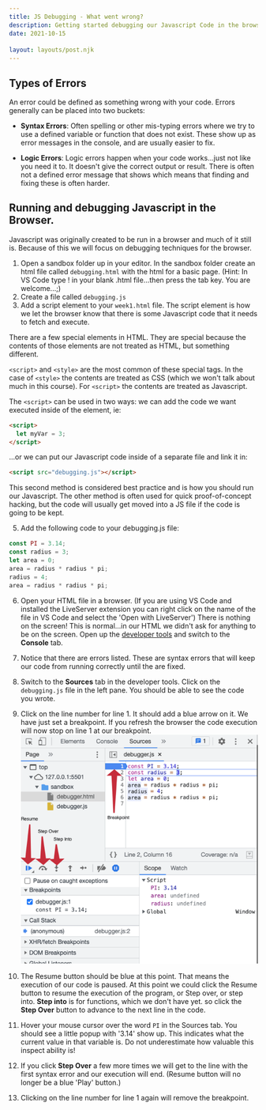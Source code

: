 ```yaml
---
title: JS Debugging - What went wrong?
description: Getting started debugging our Javascript Code in the browser
date: 2021-10-15

layout: layouts/post.njk
---
```


## Types of Errors

An error could be defined as something wrong with your code. Errors generally can be placed into two buckets:

- **Syntax Errors**: Often spelling or other mis-typing errors where we try to use a defined variable or function that does not exist. These show up as error messages in the console, and are usually easier to fix.

- **Logic Errors**: Logic errors happen when your code works...just not like you need it to. It doesn't give the correct output or result. There is often not a defined error message that shows which means that finding and fixing these is often harder.

## Running and debugging Javascript in the Browser.

Javascript was originally created to be run in a browser and much of it still is. Because of this we will focus on debugging techniques for the browser.

1. Open a sandbox folder up in your editor. In the sandbox folder create an html file called `debugging.html` with the html for a basic page. (Hint: In VS Code type ! in your blank .html file...then press the tab key. You are welcome...;)
2. Create a file called `debugging.js`
3. Add a script element to your `week1.html` file. The script element is how we let the browser know that there is some Javascript code that it needs to fetch and execute.

  <div class="callout">

There are a few special elements in HTML. They are special because the contents of those elements are not treated as HTML, but something different.

`<script>` and `<style>` are the most common of these special tags. In the case of `<style>` the contents are treated as CSS (which we won't talk about much in this course). For `<script>` the contents are treated as Javascript.

The `<script>` can be used in two ways: we can add the code we want executed inside of the element, ie:

```html
<script>
  let myVar = 3;
</script>
```

...or we can put our Javascript code inside of a separate file and link it in:

```html
<script src="debugging.js"></script>
```

This second method is considered best practice and is how you should run our Javascript. The other method is often used for quick proof-of-concept hacking, but the code will usually get moved into a JS file if the code is going to be kept.

  </div>

5. Add the following code to your debugging.js file:

```javascript
const PI = 3.14;
const radius = 3;
let area = 0;
area = radius * radius * pi;
radius = 4;
area = radius * radius * pi;
```

6. Open your HTML file in a browser. (If you are using VS Code and installed the LiveServer extension you can right click on the name of the file in VS Code and select the 'Open with LiveServer') There is nothing on the screen! This is normal...in our HTML we didn't ask for anything to be on the screen. Open up the [developer tools](https://developer.mozilla.org/en-US/docs/Learn/Common_questions/What_are_browser_developer_tools) and switch to the **Console** tab.

7. Notice that there are errors listed. These are syntax errors that will keep our code from running correctly until the are fixed.

8. Switch to the **Sources** tab in the developer tools. Click on the `debugging.js` file in the left pane. You should be able to see the code you wrote.

9. Click on the line number for line 1. It should add a blue arrow on it. We have just set a breakpoint. If you refresh the browser the code execution will now stop on line 1 at our breakpoint.
   ![Debugging sources tab in developer tools](/img/debugging-sources.png)

10. The Resume button should be blue at this point. That means the execution of our code is paused. At this point we could click the Resume button to resume the execution of the program, or Step over, or step into. **Step into** is for functions, which we don't have yet. so click the **Step Over** button to advance to the next line in the code.

11. Hover your mouse cursor over the word `PI` in the Sources tab. You should see a little popup with '3.14' show up. This indicates what the current value in that variable is. Do not underestimate how valuable this inspect ability is!

12. If you click **Step Over** a few more times we will get to the line with the first syntax error and our execution will end. (Resume button will no longer be a blue 'Play' button.)

13. Clicking on the line number for line 1 again will remove the breakpoint.
